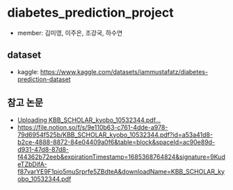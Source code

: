 # diabetes_prediction_project
- member: 김미영, 이주은, 조강국, 하수연

## dataset
- kaggle: https://www.kaggle.com/datasets/iammustafatz/diabetes-prediction-dataset

## 참고 논문
- [Uploading KBB_SCHOLAR_kyobo_10532344.pdf…]()
- https://file.notion.so/f/s/9e110b63-c761-4dde-a978-79d6954f525b/KBB_SCHOLAR_kyobo_10532344.pdf?id=a53a41d8-b2ce-4888-8872-84e04409a0f6&table=block&spaceId=ac90e89d-d931-47d8-87d8-f44362b72eeb&expirationTimestamp=1685368764824&signature=9KudeTZbDjfA-f87varYE9F1pio5muSrprfe5ZBdteA&downloadName=KBB_SCHOLAR_kyobo_10532344.pdf
